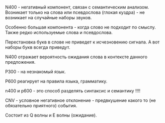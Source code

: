 N400 - негативный компонент, связан с семантическим анализом. Возникает только на слова или псевдослова (глокая куздра) - не возникает на случайные наборы звуков.

Особенно большая компонента - когда слово не подходит по смыслу. Также редко используемые слова и псевдослова.

Перестановка букв в слове не приведет к исчезновению сигнала. А вот наборы букв всегда приведут.

N400 отражает вероятность ожидания слова в контексте данного предложения. 

P300 - на незнакомый язык.

P600 реагирует на правила языка, грамматику.

n400 и p600 - это способ разделять синтаксис и семантику !!!!

CNV - условное негативное отклонение - предвкушение какого то (не обязательно приятного) события.

Состоит из Q волны и E волны (ожидание).


